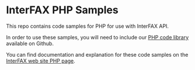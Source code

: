 # InterFAX PHP Samples

This repo contains code samples for PHP for use with InterFAX API. 

In order to use these samples, you will need to include our [PHP code library](https://github.com/interfax/interfax-php) available on Github.

You can find documentation and explanation for these code samples on the [InterFAX web site PHP page](https://www.interfax.net/en/dev/php).
